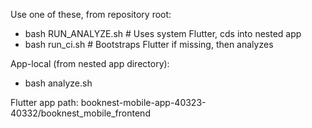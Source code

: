 Use one of these, from repository root:
- bash RUN_ANALYZE.sh           # Uses system Flutter, cds into nested app
- bash run_ci.sh                # Bootstraps Flutter if missing, then analyzes

App-local (from nested app directory):
- bash analyze.sh

Flutter app path:
booknest-mobile-app-40323-40332/booknest_mobile_frontend
